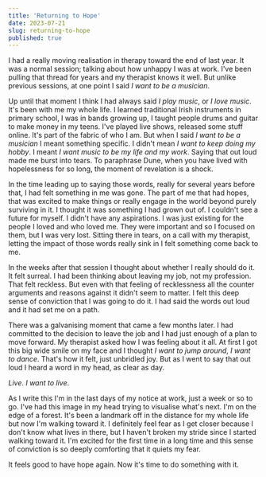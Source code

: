 ```yaml
---
title: 'Returning to Hope'
date: 2023-07-21
slug: returning-to-hope
published: true
---
```


I had a really moving realisation in therapy toward the end of last year. It was a normal session; talking about how unhappy I was at work. I've been pulling that thread for years and my therapist knows it well. But unlike previous sessions, at one point I said _I want to be a musician_.

Up until that moment I think I had always said _I play music_, or _I love music_. It's been with me my whole life. I learned traditional Irish instruments in primary school, I was in bands growing up, I taught people drums and guitar to make money in my teens. I've played live shows, released some stuff online. It's part of the fabric of who I am. But when I said _I want to be a musician_ I meant something specific. I didn't mean _I want to keep doing my hobby_. I meant _I want music to be my life and my work_. Saying that out loud made me burst into tears. To paraphrase Dune, when you have lived with hopelessness for so long, the moment of revelation is a shock.

In the time leading up to saying those words, really for several years before that, I had felt something in me was gone. The part of me that had hopes, that was excited to make things or really engage in the world beyond purely surviving in it. I thought it was something I had grown out of. I couldn't see a future for myself. I didn't have any aspirations. I was just existing for the people I loved and who loved me. They were important and so I focused on them, but I was very lost. Sitting there in tears, on a call with my therapist, letting the impact of those words really sink in I felt something come back to me.

In the weeks after that session I thought about whether I really should do it. It felt surreal. I had been thinking about leaving my job, not my profession. That felt reckless. But even with that feeling of recklessness all the counter arguments and reasons against it didn't seem to matter. I felt this deep sense of conviction that I was going to do it. I had said the words out loud and it had set me on a path.

There was a galvanising moment that came a few months later. I had committed to the decision to leave the job and I had just enough of a plan to move forward. My therapist asked how I was feeling about it all. At first I got this big wide smile on my face and I thought _I want to jump around_, _I want to dance_. That's how it felt, just unbridled joy. But as I went to say that out loud I heard a word in my head, as clear as day.

_Live_. _I want to live_.

As I write this I'm in the last days of my notice at work, just a week or so to go. I've had this image in my head trying to visualise what's next. I'm on the edge of a forest. It's been a landmark off in the distance for my whole life but now I'm walking toward it. I definitely feel fear as I get closer because I don't know what lives in there, but I haven't broken my stride since I started walking toward it. I'm excited for the first time in a long time and this sense of conviction is so deeply comforting that it quiets my fear.

It feels good to have hope again. Now it's time to do something with it.
